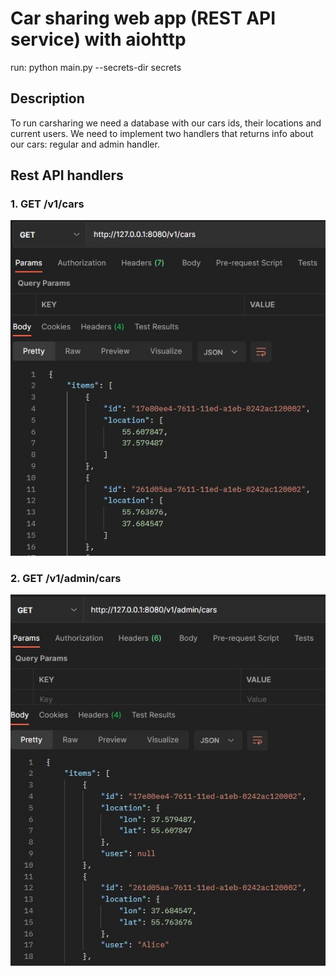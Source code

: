 # Car sharing web app (REST API service) with aiohttp

run: python main.py --secrets-dir secrets

## Description

To run carsharing we need a database with our cars ids, their locations and current users. We need to implement two handlers that returns info about our cars: regular and admin handler.

## Rest API handlers

### 1. GET /v1/cars
![image](https://github.com/DmitryDubovikov/Carsharing-WebApp/blob/main/regular.jpg)

### 2. GET /v1/admin/cars
![image](https://github.com/DmitryDubovikov/Carsharing-WebApp/blob/main/admin.jpg)

